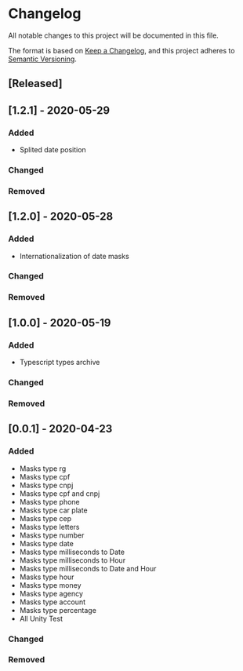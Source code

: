 # Changelog
All notable changes to this project will be documented in this file.

The format is based on [Keep a Changelog](https://keepachangelog.com/en/1.0.0/),
and this project adheres to [Semantic Versioning](https://semver.org/spec/v2.0.0.html).

## [Released]

## [1.2.1] - 2020-05-29

### Added
 - Splited date position
### Changed
### Removed

## [1.2.0] - 2020-05-28

### Added
 - Internationalization of date masks
### Changed
### Removed

## [1.0.0] - 2020-05-19

### Added
 - Typescript types archive
### Changed
### Removed

## [0.0.1] - 2020-04-23

### Added
 - Masks type rg
 - Masks type cpf
 - Masks type cnpj
 - Masks type cpf and cnpj
 - Masks type phone
 - Masks type car plate
 - Masks type cep
 - Masks type letters
 - Masks type number
 - Masks type date
 - Masks type milliseconds to Date
 - Masks type milliseconds to Hour
 - Masks type milliseconds to Date and Hour
 - Masks type hour
 - Masks type money
 - Masks type agency
 - Masks type account
 - Masks type percentage
 - All Unity Test
### Changed
### Removed